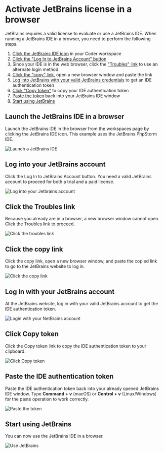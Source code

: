 # Activate JetBrains license in a browser

JetBrains requires a valid license to evaluate or use a JetBrains IDE. When
running a JetBrains IDE in a browser, you need to perform the following steps.

1. [Click the JetBrains IDE icon](activate-jetbrains-licensing.md#launch-the-jetbrains-ide-in-a-browser)
   in your Coder workspace
1. [Click the "Log In to JetBrains Account" button](activate-jetbrains-licensing.md#log-into-your-jetbrains-account)
1. Since your IDE is in the web browser, click the
   ["Troubles" link](activate-jetbrains-licensing.md#click-the-troubles-link) to
   use an alternate login method
1. [Click the "copy" link](activate-jetbrains-licensing.md#click-the-copy-link),
   open a new browser window and paste the link
1. [Log into JetBrains with your valid JetBrains credentials](activate-jetbrains-licensing.md#login-with-your-jetbrains-account)
   to get an IDE authentication token
1. [Click "Copy token"](activate-jetbrains-licensing.md#click-copy-token) to
   copy your IDE authentication token
1. [Paste the token](activate-jetbrains-licensing.md#paste-the-ide-authentication-token)
   back into your JetBrains IDE window
1. [Start using JetBrains](activate-jetbrains-licensing.md#start-using-jetbrains)

## Launch the JetBrains IDE in a browser

Launch the JetBrains IDE in the browser from the workspaces page by clicking the
JetBrains IDE icon. This example uses the JetBrains PhpStorm IDE.

![Launch a JetBrains IDE](../../assets/workspaces/1-jb-projector-app.png)

## Log into your JetBrains account

Click the Log In to JetBrains Account button. You need a valid JetBrains account
to proceed for both a trial and a paid license.

![Log into your Jetbrains account](../../assets/workspaces/2-activate-jetbrains.png)

## Click the Troubles link

Because you already are in a browser, a new browser window cannot open. Click
the Troubles link to proceed.

![Click the troubles link](../../assets/workspaces/3-login-into-jetbrains.png)

## Click the copy link

Click the copy link, open a new browser window, and paste the copied link to go
to the JetBrains website to log in.

![Click the copy link](../../assets/workspaces/4-troubles-activate-jetbrains.png)

## Log in with your JetBrains account

At the JetBrains website, log in with your valid JetBrains account to get the
IDE authentication token.

![Login with your NetBrains account](../../assets/workspaces/5-jetbrains-login.png)

## Click Copy token

Click the Copy token link to copy the IDE authentication token to your
clipboard.

![Click Copy token](../../assets/workspaces/6-ide-auth-token.png)

## Paste the IDE authentication token

Paste the IDE authentication token back into your already opened JetBrains IDE
window. Type **Command + v** (macOS) or **Control + v** (Linux/Windows) for the
paste operation to work correctly.

![Paste the token](../../assets/workspaces/7-cmd-v-ctrl-v-auth-token.png)

## Start using JetBrains

You can now use the JetBrains IDE in a browser.

![Use JetBrains](../../assets/workspaces/9-authorized-in-ide.png)
